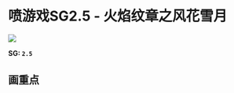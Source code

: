 # 喷游戏SG2.5 - 火焰纹章之风花雪月

![](https://www.colorgamer.com/usr/uploads/2019/08/1578508685.jpeg)

**SG: `2.5`**

## 画重点

